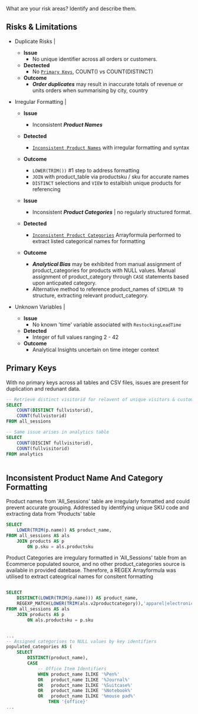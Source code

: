 What are your risk areas? Identify and describe them.

## Risks & Limitations

- Duplicate Risks | 
    - **Issue**
        - No unique identifier across all orders or customers.
    - **Dectected**
        - No [`Primary Keys`](#primary-keys), COUNT() vs COUNT(DISTINCT) 
    - **Outcome**
        - ***Order duplicates*** may result in inaccurate totals of revenue or units orders when summarising by city, country
        

- Irregular Formatting |

    - **Issue**
        - Inconsistent ***Product Names***
    - **Detected**
        - [`Inconsistent Product Names`](#inconsistent-product-name-and-category-formatting) with irregular formatting and syntax
    - **Outcome**
        - `LOWER(TRIM())` #1 step to address formatting
        - `JOIN` with product_table via productsku / sku for accurate names
        - `DISTINCT` selections and `VIEW` to estalbish unique products for referencing

    - **Issue**
        - Inconsistent ***Product Categories*** | no regularly structured format. 
    - **Detected**
        - [`Inconsistent Product Categories`](#inconsistent-product-name-and-category-formatting) Arrayformula performed to extract listed categorical names for formatting
    - **Outcome**
        - ***Analytical Bias*** may be exhibited from manual assignment of product_categories for products with NULL values. 
            Manual assignment of product_category through `CASE` statements based upon anticpated category. 
        - Alternative method to reference product_names of `SIMILAR TO` structure, extracting relevant product_category.


- Unknown Variables |
    -  **Issue**
        - No known 'time' variable associated with `RestockingLeadTime`
    - **Detected**
        - Integer of full values ranging 2 - 42
    - **Outcome**
        - Analytical Insights uncertain on time integer context


## Primary Keys
With no primary keys across all tables and CSV files, issues are present for duplication and redunant data. 

``` sql
-- Retrieve distinct visitorid for relavent of unique visitors & customers
SELECT 
    COUNT(DISTINCT fullvistorid),
    COUNT(fullvistorid)
FROM all_sessions

-- Same issue arises in analytics table
SELECT
    COUNT(DISCINT fullvisitorid),
    COUNT(fullvisitorid)
FROM analytics
            
```

## Inconsistent Product Name And Category Formatting
Product names from 'All_Sessions' table are irregularly formatted and could prevent accurate grouping.
Addressed by identifying unique SKU code and extracting data from 'Products' table
   
``` sql
SELECT
    LOWER(TRIM(p.name)) AS product_name,
FROM all_sessions AS als
    JOIN products AS p
        ON p.sku = als.productsku
```

Product Categories are irregulary formatted in 'All_Sessions' table from an Ecommerce populated source, and no other product_categories source is available in provided datebase.
Therefore, a REGEX Arrayformula was utilised to extract cateogrical names for consitent formatting

``` sql

SELECT 
    DISTINCT(LOWER(TRIM(p.name))) AS product_name,
    REGEXP_MATCH(LOWER(TRIM(als.v2productcategory)),'apparel|electronics|accessories|bags|office|kids|lifestyle|drinkware') AS product_category
FROM all_sessions AS als
    JOIN products AS p
        ON als.productsku = p.sku
```



``` sql

...
-- Assigned categorises to NULL values by key identifiers
populated_categories AS (
    SELECT
        DISTINCT(product_name),
        CASE
            -- Office Item Identifiers
            WHEN product_name ILIKE '%Pen%' 
            OR 	 product_name ILIKE '%Journal%' 
            OR 	 product_name ILIKE '%Suitcase%'
            OR 	 product_name ILIKE '%Notebook%' 
            OR 	 product_name ILIKE '%mouse pad%' 
                THEN '{office}'
...

```
